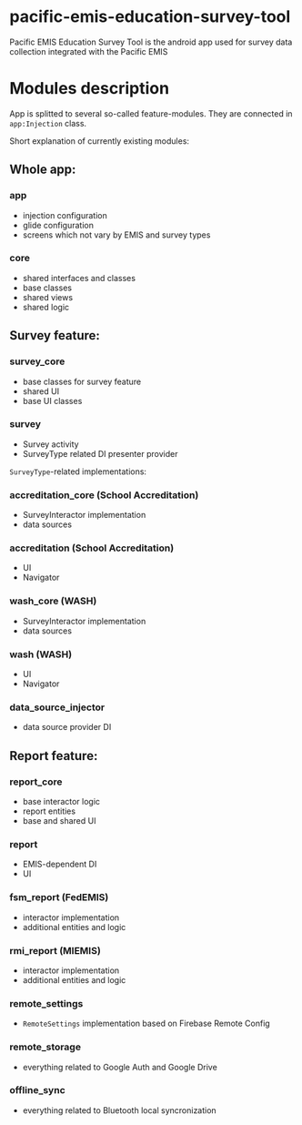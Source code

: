 # pacific-emis-education-survey-tool

Pacific EMIS Education Survey Tool is the android app used for survey data collection integrated with the Pacific EMIS

# Modules description

App is splitted to several so-called feature-modules. They are connected in `app:Injection` class.

Short explanation of currently existing modules:

## Whole app:

### app

- injection configuration
- glide configuration
- screens which not vary by EMIS and survey types

### core 

- shared interfaces and classes
- base classes
- shared views
- shared logic

## Survey feature:

### survey_core

- base classes for survey feature
- shared UI
- base UI classes

### survey

- Survey activity
- SurveyType related DI presenter provider

`SurveyType`-related implementations:

### accreditation_core (School Accreditation)

- SurveyInteractor implementation
- data sources

### accreditation (School Accreditation)

- UI
- Navigator

### wash_core (WASH)

- SurveyInteractor implementation
- data sources

### wash (WASH)

- UI
- Navigator

### data_source_injector

- data source provider DI

## Report feature:

### report_core

- base interactor logic
- report entities
- base and shared UI

### report

- EMIS-dependent DI
- UI

### fsm_report (FedEMIS)

- interactor implementation
- additional entities and logic

### rmi_report (MIEMIS)

- interactor implementation
- additional entities and logic

### remote_settings

- `RemoteSettings` implementation based on Firebase Remote Config

### remote_storage

- everything related to Google Auth and Google Drive

### offline_sync

- everything related to Bluetooth local syncronization
